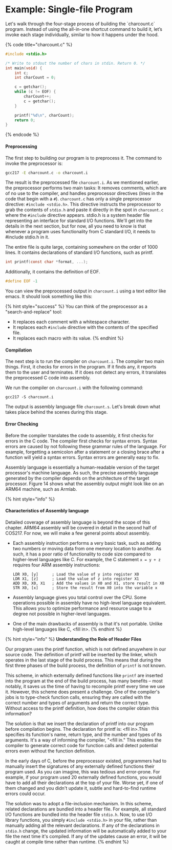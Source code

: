 # Example: Single-file Program

Let's walk through the four-stage process of building the \`charcount.c\` program. Instead of using the all-in-one shortcut command to build it, let’s invoke each stage individually, similar to how it happens under the hood.&#x20;

{% code title="charcount.c" %}
```c
#include <stdio.h>

/* Write to stdout the number of chars in stdin. Return 0. */
int main(void) {
    int c;
    int charCount = 0;

    c = getchar();
    while (c != EOF) {
        charCount++;
        c = getchar();
    }

    printf("%d\n", charCount);
    return 0;
}
```
{% endcode %}

#### Preprocessing

The first step to building our program is to preprocess it. The command to invoke the preprocessor is:&#x20;

```bash
gcc217 -E charcount.c -o charcount.i
```

The result is the preprocessed file `charcount.i`. As we mentioned earlier, the preprocessor performs two main tasks: It removes comments, which are of no use to the compiler, and handles preprocessor directives (lines in the code that begin with a `#`). `charcount.c` has only a single preprocessor directive: `#include <stdio.h>`. This directive instructs the preprocessor to grab the contents of `stdio.h` and paste it directly in the spot in `charcount.c` where the `#include` directive appears. stdio.h is a system header file representing an interface for standard I/O functions. We'll get into the details in the next section, but for now, all you need to know is that whenever a program uses functionality from C standard I/O, it needs to #include stdio.h in it.

The entire file is quite large, containing somewhere on the order of 1000 lines. It contains declarations of standard I/O functions, such as printf.&#x20;

```c
int printf(const char *format, ...);
```

Additionally, it contains the definition of EOF.&#x20;

```c
#define EOF -1
```



You can view the preprocessed output in `charcount.i` using a text editor like emacs. It should look something like this:

{% hint style="success" %}
You can think of the preprocessor as a "search-and-replace" tool:

* It replaces each comment with a whitespace character.
* It replaces each `#include` directive with the contents of the specified file.
* It replaces each macro with its value.
{% endhint %}

#### Compilation&#x20;

The next step is to run the compiler on `charcount.i`. The compiler two main things. First, it checks for errors in the program. If it finds any, it reports them to the user and terminates. If it does not detect any errors, it translates the preprocessed C code into assembly.&#x20;

We run the compiler on `charcount.i` with the following command:

```
gcc217 -S charcount.i
```

The output is assembly language file `charcount.s`. Let's break down what takes place behind the scenes during this stage.

#### Error Checking

Before the compiler translates the code to assembly, it first checks for errors in the C code. The compiler first checks for syntax errors. Syntax errors are caused by not following these grammar rules of the language. For example, forgetting a semicolon after a statement or a closing brace after a function will yield a syntax errors. Syntax errors are generally easy to fix.&#x20;





Assembly language is essentially a human-readable version of the target processor's machine language. As such, the precise assembly language generated by the compiler depends on the architecture of the target processor. Figure 14 shows what the assembly output might look like on an ARM64 machine, such as Armlab.





{% hint style="info" %}
#### Characteristics of Assembly language

Detailed coverage of assembly language is beyond the scope of this chapter. ARM64 assembly will be covered in detail in the second half of COS217. For now, we will make a few general points about assembly.

*   Each assembly instruction performs a very basic task, such as adding two numbers or moving data from one memory location to another. As such, it has a poor ratio of functionality to code size compared to higher-level languages like C. For example, the C statement `x = y + z` requires four ARM assembly instructions:

    ```armasm
    LDR X0, [y]      ; Load the value of y into register X0 
    LDR X1, [z]      ; Load the value of z into register X1
    ADD X0, X0, X1   ; Add the values in X0 and X1, store result in X0
    STR X0, [x]      ; Store the result from X0 into the variable x
    ```
* Assembly language gives you total control over the CPU. Some operations possible in assembly have no high-level language equivalent. This allows you to optimize performance and resource usage to a degree not possible in higher-level languages.
* One of the main drawbacks of assembly is that it's not portable. Unlike high-level languages like C, \<fill in>.
{% endhint %}





{% hint style="info" %}
**Understanding the Role of Header Files**

Our program uses the printf function, which is not defined anuywhere in our source code. The definition of printf will be inserted by the linker, which operates in the last stage of the build process. This means that during the first three phases of the build process, the definition of `printf` is not known.

This scheme, in which externally defined functions like `printf` are inserted into the program at the end of the build process, has many benefits – most notably, it saves us the time of having to recompile printf every time we use it. However, this scheme does present a challenge. One of the compiler's jobs is to type-check function calls, ensuring they are called with the correct number and types of arguments and return the correct type. Without access to the printf definition, how does the compiler obtain this information?

The solution is that we insert the declaration of printf into our program before compilation begins. The declaration for printf is: \<fll in>.This specifies its function's name, return type, and the number and types of its arguments. It's a way of informing the compiler, "\<fill in." This enables the compiler to generate correct code for function calls and detect potential errors even without the function definition.&#x20;

In the early days of C, before the preprocessor existed, programmers had to manually insert the signatures of any externally defined functions their program used. As you can imagine, this was tedious and error-prone. For example, if your program used 20 externally defined functions, you would have to add all their declarations at the top of your file. Worse yet, if one of them changed and you didn't update it, subtle and hard-to-find runtime errors could occur.

The solution was to adopt a file-inclusion mechanism. In this scheme, related declarations are bundled into a header file. For example, all standard I/O functions are bundled into the header file `stdio.h`. Now, to use I/O library functions, you simply `#include <stdio.h>` in your file, rather than manually adding all the relevant declarations. If any of the declarations in `stdio.h` change, the updated information will be automatically added to your file the next time it's compiled. If any of the updates cause an error, it will be caught at compile time rather than runtime.
{% endhint %}







